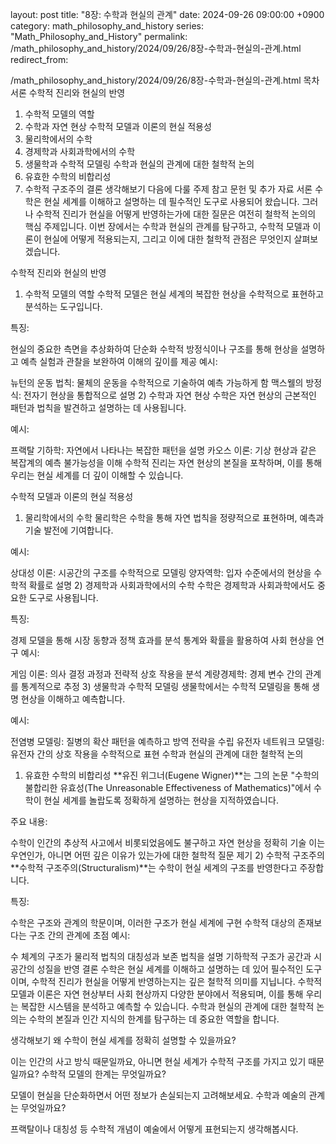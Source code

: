 layout: post title: "8장: 수학과 현실의 관계" date: 2024-09-26 09:00:00 +0900 category: math_philosophy_and_history series: "Math_Philosophy_and_History" permalink: /math_philosophy_and_history/2024/09/26/8장-수학과-현실의-관계.html redirect_from:

/math_philosophy_and_history/2024/09/26/8장-수학과-현실의-관계.html
목차
서론
수학적 진리와 현실의 반영
1) 수학적 모델의 역할
2) 수학과 자연 현상
수학적 모델과 이론의 현실 적용성
1) 물리학에서의 수학
2) 경제학과 사회과학에서의 수학
3) 생물학과 수학적 모델링
수학과 현실의 관계에 대한 철학적 논의
1) 유효한 수학의 비합리성
2) 수학적 구조주의
결론
생각해보기
다음에 다룰 주제
참고 문헌 및 추가 자료
서론
수학은 현실 세계를 이해하고 설명하는 데 필수적인 도구로 사용되어 왔습니다. 그러나 수학적 진리가 현실을 어떻게 반영하는가에 대한 질문은 여전히 철학적 논의의 핵심 주제입니다. 이번 장에서는 수학과 현실의 관계를 탐구하고, 수학적 모델과 이론이 현실에 어떻게 적용되는지, 그리고 이에 대한 철학적 관점은 무엇인지 살펴보겠습니다.

수학적 진리와 현실의 반영
1) 수학적 모델의 역할
수학적 모델은 현실 세계의 복잡한 현상을 수학적으로 표현하고 분석하는 도구입니다.

특징:

현실의 중요한 측면을 추상화하여 단순화
수학적 방정식이나 구조를 통해 현상을 설명하고 예측
실험과 관찰을 보완하여 이해의 깊이를 제공
예시:

뉴턴의 운동 법칙: 물체의 운동을 수학적으로 기술하여 예측 가능하게 함
맥스웰의 방정식: 전자기 현상을 통합적으로 설명
2) 수학과 자연 현상
수학은 자연 현상의 근본적인 패턴과 법칙을 발견하고 설명하는 데 사용됩니다.

예시:

프랙탈 기하학: 자연에서 나타나는 복잡한 패턴을 설명
카오스 이론: 기상 현상과 같은 복잡계의 예측 불가능성을 이해
수학적 진리는 자연 현상의 본질을 포착하며, 이를 통해 우리는 현실 세계를 더 깊이 이해할 수 있습니다.

수학적 모델과 이론의 현실 적용성
1) 물리학에서의 수학
물리학은 수학을 통해 자연 법칙을 정량적으로 표현하며, 예측과 기술 발전에 기여합니다.

예시:

상대성 이론: 시공간의 구조를 수학적으로 모델링
양자역학: 입자 수준에서의 현상을 수학적 확률로 설명
2) 경제학과 사회과학에서의 수학
수학은 경제학과 사회과학에서도 중요한 도구로 사용됩니다.

특징:

경제 모델을 통해 시장 동향과 정책 효과를 분석
통계와 확률을 활용하여 사회 현상을 연구
예시:

게임 이론: 의사 결정 과정과 전략적 상호 작용을 분석
계량경제학: 경제 변수 간의 관계를 통계적으로 추정
3) 생물학과 수학적 모델링
생물학에서는 수학적 모델링을 통해 생명 현상을 이해하고 예측합니다.

예시:

전염병 모델링: 질병의 확산 패턴을 예측하고 방역 전략을 수립
유전자 네트워크 모델링: 유전자 간의 상호 작용을 수학적으로 표현
수학과 현실의 관계에 대한 철학적 논의
1) 유효한 수학의 비합리성
**유진 위그너(Eugene Wigner)**는 그의 논문 "수학의 불합리한 유효성(The Unreasonable Effectiveness of Mathematics)"에서 수학이 현실 세계를 놀랍도록 정확하게 설명하는 현상을 지적하였습니다.

주요 내용:

수학이 인간의 추상적 사고에서 비롯되었음에도 불구하고 자연 현상을 정확히 기술
이는 우연인가, 아니면 어떤 깊은 이유가 있는가에 대한 철학적 질문 제기
2) 수학적 구조주의
**수학적 구조주의(Structuralism)**는 수학이 현실 세계의 구조를 반영한다고 주장합니다.

특징:

수학은 구조와 관계의 학문이며, 이러한 구조가 현실 세계에 구현
수학적 대상의 존재보다는 구조 간의 관계에 초점
예시:

수 체계의 구조가 물리적 법칙의 대칭성과 보존 법칙을 설명
기하학적 구조가 공간과 시공간의 성질을 반영
결론
수학은 현실 세계를 이해하고 설명하는 데 있어 필수적인 도구이며, 수학적 진리가 현실을 어떻게 반영하는지는 깊은 철학적 의미를 지닙니다. 수학적 모델과 이론은 자연 현상부터 사회 현상까지 다양한 분야에서 적용되며, 이를 통해 우리는 복잡한 시스템을 분석하고 예측할 수 있습니다. 수학과 현실의 관계에 대한 철학적 논의는 수학의 본질과 인간 지식의 한계를 탐구하는 데 중요한 역할을 합니다.

생각해보기
왜 수학이 현실 세계를 정확히 설명할 수 있을까요?

이는 인간의 사고 방식 때문일까요, 아니면 현실 세계가 수학적 구조를 가지고 있기 때문일까요?
수학적 모델의 한계는 무엇일까요?

모델이 현실을 단순화하면서 어떤 정보가 손실되는지 고려해보세요.
수학과 예술의 관계는 무엇일까요?

프랙탈이나 대칭성 등 수학적 개념이 예술에서 어떻게 표현되는지 생각해봅시다.


